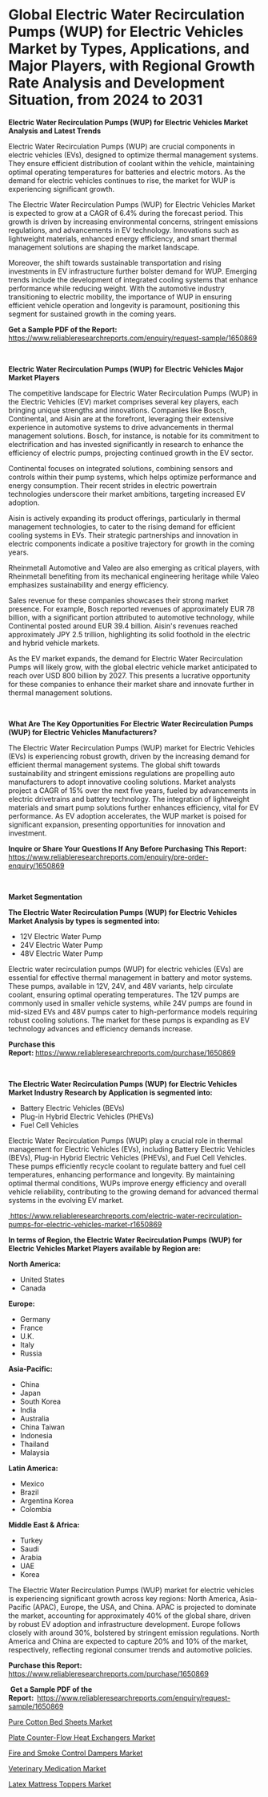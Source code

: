 <p><h1>Global Electric Water Recirculation Pumps (WUP) for Electric Vehicles Market by Types, Applications, and Major Players, with Regional Growth Rate Analysis and Development Situation, from 2024 to 2031</h1></p><p><strong>Electric Water Recirculation Pumps (WUP) for Electric Vehicles Market Analysis and Latest Trends</strong></p>
<p><p>Electric Water Recirculation Pumps (WUP) are crucial components in electric vehicles (EVs), designed to optimize thermal management systems. They ensure efficient distribution of coolant within the vehicle, maintaining optimal operating temperatures for batteries and electric motors. As the demand for electric vehicles continues to rise, the market for WUP is experiencing significant growth.</p><p>The Electric Water Recirculation Pumps (WUP) for Electric Vehicles Market is expected to grow at a CAGR of 6.4% during the forecast period. This growth is driven by increasing environmental concerns, stringent emissions regulations, and advancements in EV technology. Innovations such as lightweight materials, enhanced energy efficiency, and smart thermal management solutions are shaping the market landscape.</p><p>Moreover, the shift towards sustainable transportation and rising investments in EV infrastructure further bolster demand for WUP. Emerging trends include the development of integrated cooling systems that enhance performance while reducing weight. With the automotive industry transitioning to electric mobility, the importance of WUP in ensuring efficient vehicle operation and longevity is paramount, positioning this segment for sustained growth in the coming years.</p></p>
<p><strong>Get a Sample PDF of the Report:&nbsp;</strong> <a href="https://www.reliableresearchreports.com/enquiry/request-sample/1650869?utm_campaign=16&utm_medium=2&utm_source=Github&utm_content=ia&utm_term=26092024&utm_id=electric-water-recirculation-pumps-wup-for-electric-vehicles">https://www.reliableresearchreports.com/enquiry/request-sample/1650869</a></p>
<p>&nbsp;</p>
<p><strong>Electric Water Recirculation Pumps (WUP) for Electric Vehicles Major Market Players</strong></p>
<p><p>The competitive landscape for Electric Water Recirculation Pumps (WUP) in the Electric Vehicles (EV) market comprises several key players, each bringing unique strengths and innovations. Companies like Bosch, Continental, and Aisin are at the forefront, leveraging their extensive experience in automotive systems to drive advancements in thermal management solutions. Bosch, for instance, is notable for its commitment to electrification and has invested significantly in research to enhance the efficiency of electric pumps, projecting continued growth in the EV sector.</p><p>Continental focuses on integrated solutions, combining sensors and controls within their pump systems, which helps optimize performance and energy consumption. Their recent strides in electric powertrain technologies underscore their market ambitions, targeting increased EV adoption.</p><p>Aisin is actively expanding its product offerings, particularly in thermal management technologies, to cater to the rising demand for efficient cooling systems in EVs. Their strategic partnerships and innovation in electric components indicate a positive trajectory for growth in the coming years.</p><p>Rheinmetall Automotive and Valeo are also emerging as critical players, with Rheinmetall benefiting from its mechanical engineering heritage while Valeo emphasizes sustainability and energy efficiency.</p><p>Sales revenue for these companies showcases their strong market presence. For example, Bosch reported revenues of approximately EUR 78 billion, with a significant portion attributed to automotive technology, while Continental posted around EUR 39.4 billion. Aisin's revenues reached approximately JPY 2.5 trillion, highlighting its solid foothold in the electric and hybrid vehicle markets.</p><p>As the EV market expands, the demand for Electric Water Recirculation Pumps will likely grow, with the global electric vehicle market anticipated to reach over USD 800 billion by 2027. This presents a lucrative opportunity for these companies to enhance their market share and innovate further in thermal management solutions.</p></p>
<p>&nbsp;</p>
<p><strong>What Are The Key Opportunities For Electric Water Recirculation Pumps (WUP) for Electric Vehicles Manufacturers?</strong></p>
<p><p>The Electric Water Recirculation Pumps (WUP) market for Electric Vehicles (EVs) is experiencing robust growth, driven by the increasing demand for efficient thermal management systems. The global shift towards sustainability and stringent emissions regulations are propelling auto manufacturers to adopt innovative cooling solutions. Market analysts project a CAGR of 15% over the next five years, fueled by advancements in electric drivetrains and battery technology. The integration of lightweight materials and smart pump solutions further enhances efficiency, vital for EV performance. As EV adoption accelerates, the WUP market is poised for significant expansion, presenting opportunities for innovation and investment.</p></p>
<p><strong>Inquire or Share Your Questions If Any Before Purchasing This Report:</strong> <a href="https://www.reliableresearchreports.com/enquiry/pre-order-enquiry/1650869?utm_campaign=16&utm_medium=2&utm_source=Github&utm_content=ia&utm_term=26092024&utm_id=electric-water-recirculation-pumps-wup-for-electric-vehicles">https://www.reliableresearchreports.com/enquiry/pre-order-enquiry/1650869</a></p>
<p>&nbsp;</p>
<p><strong>Market Segmentation</strong></p>
<p><strong>The Electric Water Recirculation Pumps (WUP) for Electric Vehicles Market Analysis by types is segmented into:</strong></p>
<p><ul><li>12V Electric Water Pump</li><li>24V Electric Water Pump</li><li>48V Electric Water Pump</li></ul></p>
<p><p>Electric water recirculation pumps (WUP) for electric vehicles (EVs) are essential for effective thermal management in battery and motor systems. These pumps, available in 12V, 24V, and 48V variants, help circulate coolant, ensuring optimal operating temperatures. The 12V pumps are commonly used in smaller vehicle systems, while 24V pumps are found in mid-sized EVs and 48V pumps cater to high-performance models requiring robust cooling solutions. The market for these pumps is expanding as EV technology advances and efficiency demands increase.</p></p>
<p><strong>Purchase this Report:&nbsp;</strong><a href="https://www.reliableresearchreports.com/purchase/1650869?utm_campaign=16&utm_medium=2&utm_source=Github&utm_content=ia&utm_term=26092024&utm_id=electric-water-recirculation-pumps-wup-for-electric-vehicles">https://www.reliableresearchreports.com/purchase/1650869</a></p>
<p>&nbsp;</p>
<p><strong>The Electric Water Recirculation Pumps (WUP) for Electric Vehicles Market Industry Research by Application is segmented into:</strong></p>
<p><ul><li>Battery Electric Vehicles (BEVs)</li><li>Plug-in Hybrid Electric Vehicles (PHEVs)</li><li>Fuel Cell Vehicles</li></ul></p>
<p><p>Electric Water Recirculation Pumps (WUP) play a crucial role in thermal management for Electric Vehicles (EVs), including Battery Electric Vehicles (BEVs), Plug-in Hybrid Electric Vehicles (PHEVs), and Fuel Cell Vehicles. These pumps efficiently recycle coolant to regulate battery and fuel cell temperatures, enhancing performance and longevity. By maintaining optimal thermal conditions, WUPs improve energy efficiency and overall vehicle reliability, contributing to the growing demand for advanced thermal systems in the evolving EV market.</p></p>
<p><a href="https://www.reliableresearchreports.com/electric-water-recirculation-pumps-for-electric-vehicles-market-r1650869?utm_campaign=16&utm_medium=2&utm_source=Github&utm_content=ia&utm_term=26092024&utm_id=electric-water-recirculation-pumps-wup-for-electric-vehicles">&nbsp;https://www.reliableresearchreports.com/electric-water-recirculation-pumps-for-electric-vehicles-market-r1650869</a></p>
<p><strong>In terms of Region, the Electric Water Recirculation Pumps (WUP) for Electric Vehicles Market Players available by Region are:</strong></p>
<p>
    <p> <strong> North America: </strong>
        <ul>
            <li>United States</li>
            <li>Canada</li>
        </ul>
        </p> 
    <p> <strong> Europe: </strong>
        <ul>
            <li>Germany</li>
            <li>France</li>
            <li>U.K.</li>
            <li>Italy</li>
            <li>Russia</li>
        </ul>
        </p> 
    <p> <strong> Asia-Pacific: </strong>
        <ul>
            <li>China</li>
            <li>Japan</li>
            <li>South Korea</li>
            <li>India</li>
            <li>Australia</li>
            <li>China Taiwan</li>
            <li>Indonesia</li>
            <li>Thailand</li>
            <li>Malaysia</li>
        </ul>
        </p> 
    <p> <strong> Latin America: </strong>
        <ul>
            <li>Mexico</li>
            <li>Brazil</li>
            <li>Argentina Korea</li>
            <li>Colombia</li>
        </ul>
        </p> 
    <p> <strong> Middle East & Africa: </strong>
        <ul>
            <li>Turkey</li>
            <li>Saudi</li>
            <li>Arabia</li>
            <li>UAE</li>
            <li>Korea</li>
        </ul>
    </p>
    </p>
<p><p>The Electric Water Recirculation Pumps (WUP) market for electric vehicles is experiencing significant growth across key regions: North America, Asia-Pacific (APAC), Europe, the USA, and China. APAC is projected to dominate the market, accounting for approximately 40% of the global share, driven by robust EV adoption and infrastructure development. Europe follows closely with around 30%, bolstered by stringent emission regulations. North America and China are expected to capture 20% and 10% of the market, respectively, reflecting regional consumer trends and automotive policies.</p></p>
<p><strong>Purchase this Report: </strong><a href="https://www.reliableresearchreports.com/purchase/1650869?utm_campaign=16&utm_medium=2&utm_source=Github&utm_content=ia&utm_term=26092024&utm_id=electric-water-recirculation-pumps-wup-for-electric-vehicles">https://www.reliableresearchreports.com/purchase/1650869</a></p>
<p>&nbsp;<strong>Get a Sample PDF of the Report:&nbsp;&nbsp;</strong><a href="https://www.reliableresearchreports.com/enquiry/request-sample/1650869?utm_campaign=16&utm_medium=2&utm_source=Github&utm_content=ia&utm_term=26092024&utm_id=electric-water-recirculation-pumps-wup-for-electric-vehicles">https://www.reliableresearchreports.com/enquiry/request-sample/1650869</a></p>
<p><strong></strong></p>
<p><p><a href="https://issuu.com/reportprime-2/docs/pure-cotton-bed-sheets-market-size-_a0a47fa74dd35c?utm_campaign=16&utm_medium=2&utm_source=Github&utm_content=ia&utm_term=26092024&utm_id=electric-water-recirculation-pumps-wup-for-electric-vehicles">Pure Cotton Bed Sheets Market</a></p><p><a href="https://github.com/MariaWashington76/Market-Research-Report-List-1/blob/main/plate-counter-flow-heat-exchangers-market.md?utm_campaign=16&utm_medium=2&utm_source=Github&utm_content=ia&utm_term=26092024&utm_id=electric-water-recirculation-pumps-wup-for-electric-vehicles">Plate Counter-Flow Heat Exchangers Market</a></p><p><a href="https://github.com/MarciaRunte/Market-Research-Report-List-1/blob/main/fire-and-smoke-control-dampers-market.md?utm_campaign=16&utm_medium=2&utm_source=Github&utm_content=ia&utm_term=26092024&utm_id=electric-water-recirculation-pumps-wup-for-electric-vehicles">Fire and Smoke Control Dampers Market</a></p><p><a href="https://www.linkedin.com/pulse/market-dynamics-future-trends-global-veterinary-medication-trtlc?utm_campaign=16&utm_medium=2&utm_source=Github&utm_content=ia&utm_term=26092024&utm_id=electric-water-recirculation-pumps-wup-for-electric-vehicles">Veterinary Medication Market</a></p><p><a href="https://issuu.com/reportprime-2/docs/latex-mattress-toppers-market-size-_937ec3977c862a?utm_campaign=16&utm_medium=2&utm_source=Github&utm_content=ia&utm_term=26092024&utm_id=electric-water-recirculation-pumps-wup-for-electric-vehicles">Latex Mattress Toppers Market</a></p></p>